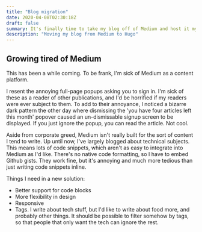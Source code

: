 ```yaml
---
title: "Blog migration"
date: 2020-04-08T02:30:18Z
draft: false
summary: It's finally time to take my blog off of Medium and host it myself.
description: "Moving my blog from Medium to Hugo"
---
```

## Growing tired of Medium

This has been a while coming.
To be frank, I'm sick of Medium as a content platform.

I resent the annoying full-page popups asking you to sign in.
I'm sick of these as a reader of other publications, and I'd be horrified if my readers were ever subject to them.
To add to their annoyance, I noticed a bizarre dark pattern the other day where dismissing the 'you have four articles left this month' popover caused an un-dismissable signup screen to be displayed.
If you just ignore the popup, you can read the article.
Not cool.

Aside from corporate greed, Medium isn't really built for the sort of content I tend to write.
Up until now, I've largely blogged about technical subjects.
This means lots of code snippets, which aren't as easy to integrate into Medium as I'd like.
There's no native code formatting, so I have to embed Github gists.
They work fine, but it's annoying and much more tedious than just writing code snippets inline.



Things I need in a new solution:

* Better support for code blocks
* More flexibility in design
* Responsive
* Tags. I write about tech stuff, but I'd like to write about food more, and probably other things.
It should be possible to filter somehow by tags, so that people that only want the tech can ignore the rest.
